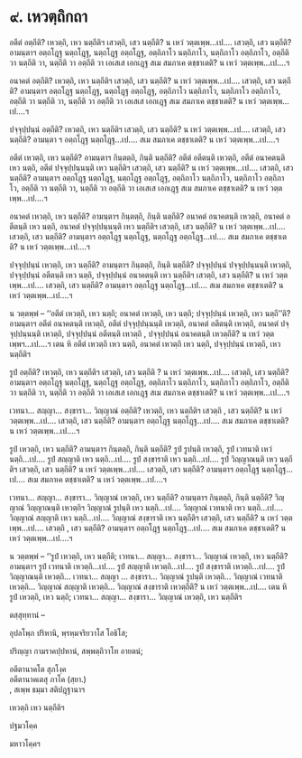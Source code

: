 <h1>๙. เหวตฺถิกถา</h1>
<p> อตีตํ อตฺถีติ? เหวตฺถิ, เหว นตฺถีติฯ เสวตฺถิ, เสว นตฺถีติ? น เหวํ วตฺตเพฺพ…เป.… เสวตฺถิ, เสว นตฺถีติ? อามนฺตาฯ อตฺถโฎฺฐ นตฺถโฎฺฐ, นตฺถโฎฺฐ อตฺถโฎฺฐ, อตฺถิภาโว นตฺถิภาโว, นตฺถิภาโว อตฺถิภาโว, อตฺถีติ วา นตฺถีติ วา, นตฺถีติ วา  อตฺถีติ วา เอเสเส เอกเฎฺฐ สเม สมภาเค ตชฺชาเตติ? น เหวํ วตฺตเพฺพ…เป.…ฯ</p>


<p>อนาคตํ อตฺถีติ? เหวตฺถิ, เหว นตฺถีติฯ เสวตฺถิ, เสว นตฺถีติ? น เหวํ วตฺตเพฺพ…เป.… เสวตฺถิ, เสว นตฺถีติ? อามนฺตาฯ อตฺถโฎฺฐ นตฺถโฎฺฐ, นตฺถโฎฺฐ อตฺถโฎฺฐ, อตฺถิภาโว  นตฺถิภาโว, นตฺถิภาโว อตฺถิภาโว, อตฺถีติ วา นตฺถีติ วา, นตฺถีติ วา อตฺถีติ วา เอเสเส เอกเฎฺฐ สเม สมภาเค ตชฺชาเตติ? น เหวํ วตฺตเพฺพ…เป.…ฯ</p>


<p>ปจฺจุปฺปนฺนํ  อตฺถีติ? เหวตฺถิ, เหว นตฺถีติฯ เสวตฺถิ, เสว นตฺถีติ? น เหวํ วตฺตเพฺพ…เป.… เสวตฺถิ, เสว นตฺถีติ? อามนฺตา ฯ อตฺถโฎฺฐ นตฺถโฎฺฐ…เป.… สเม สมภาเค ตชฺชาเตติ? น เหวํ วตฺตเพฺพ…เป.…ฯ</p>


<p> อตีตํ เหวตฺถิ, เหว นตฺถีติ? อามนฺตาฯ กินฺตตฺถิ, กินฺติ นตฺถีติ? อตีตํ อตีตนฺติ เหวตฺถิ, อตีตํ อนาคตนฺติ เหว นตฺถิ, อตีตํ ปจฺจุปฺปนฺนนฺติ เหว นตฺถีติฯ เสวตฺถิ, เสว นตฺถีติ? น เหวํ วตฺตเพฺพ…เป.… เสวตฺถิ, เสว นตฺถีติ? อามนฺตาฯ อตฺถโฎฺฐ นตฺถโฎฺฐ, นตฺถโฎฺฐ อตฺถโฎฺฐ, อตฺถิภาโว นตฺถิภาโว, นตฺถิภาโว อตฺถิภาโว, อตฺถีติ วา นตฺถีติ วา, นตฺถีติ วา อตฺถีติ วา เอเสเส เอกเฎฺฐ สเม สมภาเค ตชฺชาเตติ? น เหวํ วตฺตเพฺพ…เป.…ฯ</p>


<p>อนาคตํ  เหวตฺถิ, เหว นตฺถีติ? อามนฺตาฯ กินฺตตฺถิ, กินฺติ นตฺถีติ? อนาคตํ อนาคตนฺติ เหวตฺถิ, อนาคตํ อตีตนฺติ เหว นตฺถิ, อนาคตํ ปจฺจุปฺปนฺนนฺติ เหว นตฺถีติฯ เสวตฺถิ, เสว นตฺถีติ? น เหวํ วตฺตเพฺพ…เป.… เสวตฺถิ, เสว นตฺถีติ? อามนฺตาฯ อตฺถโฎฺฐ นตฺถโฎฺฐ, นตฺถโฎฺฐ อตฺถโฎฺฐ…เป.… สเม สมภาเค ตชฺชาเตติ? น เหวํ วตฺตเพฺพ…เป.…ฯ</p>


<p>ปจฺจุปฺปนฺนํ เหวตฺถิ, เหว นตฺถีติ? อามนฺตาฯ กินฺตตฺถิ, กินฺติ นตฺถีติ? ปจฺจุปฺปนฺนํ ปจฺจุปฺปนฺนนฺติ เหวตฺถิ, ปจฺจุปฺปนฺนํ  อตีตนฺติ เหว นตฺถิ, ปจฺจุปฺปนฺนํ อนาคตนฺติ เหว นตฺถีติฯ เสวตฺถิ, เสว นตฺถีติ? น เหวํ วตฺตเพฺพ…เป.… เสวตฺถิ, เสว นตฺถีติ? อามนฺตาฯ อตฺถโฎฺฐ นตฺถโฎฺฐ…เป.… สเม สมภาเค ตชฺชาเตติ? น เหวํ วตฺตเพฺพ…เป.…ฯ</p>


<p>น วตฺตพฺพํ – ‘‘อตีตํ เหวตฺถิ, เหว นตฺถิ; อนาคตํ เหวตฺถิ, เหว นตฺถิ; ปจฺจุปฺปนฺนํ เหวตฺถิ, เหว นตฺถี’’ติ? อามนฺตาฯ อตีตํ อนาคตนฺติ เหวตฺถิ, อตีตํ ปจฺจุปฺปนฺนนฺติ เหวตฺถิ, อนาคตํ อตีตนฺติ เหวตฺถิ, อนาคตํ ปจฺจุปฺปนฺนนฺติ เหวตฺถิ, ปจฺจุปฺปนฺนํ อตีตนฺติ เหวตฺถิ , ปจฺจุปฺปนฺนํ อนาคตนฺติ เหวตฺถีติ? น เหวํ วตฺตเพฺพฯ…เป.…ฯ เตน หิ อตีตํ เหวตฺถิ เหว นตฺถิ, อนาคตํ เหวตฺถิ เหว นตฺถิ, ปจฺจุปฺปนฺนํ เหวตฺถิ, เหว นตฺถีติฯ</p>


<p> รูปํ อตฺถีติ? เหวตฺถิ, เหว นตฺถีติฯ เสวตฺถิ, เสว นตฺถีติ ? น เหวํ วตฺตเพฺพ…เป.… เสวตฺถิ, เสว นตฺถีติ? อามนฺตาฯ อตฺถโฎฺฐ นตฺถโฎฺฐ, นตฺถโฎฺฐ  อตฺถโฎฺฐ, อตฺถิภาโว นตฺถิภาโว, นตฺถิภาโว อตฺถิภาโว, อตฺถีติ วา นตฺถีติ วา, นตฺถีติ วา อตฺถีติ วา เอเสเส เอกเฎฺฐ สเม สมภาเค ตชฺชาเตติ? น เหวํ วตฺตเพฺพ…เป.…ฯ</p>


<p>เวทนา… สญฺญา… สงฺขารา… วิญฺญาณํ อตฺถีติ? เหวตฺถิ, เหว นตฺถีติฯ เสวตฺถิ , เสว นตฺถีติ? น เหวํ วตฺตเพฺพ…เป.… เสวตฺถิ, เสว นตฺถีติ? อามนฺตาฯ อตฺถโฎฺฐ นตฺถโฎฺฐ…เป.… สเม สมภาเค ตชฺชาเตติ? น เหวํ วตฺตเพฺพ…เป.…ฯ</p>


<p>รูปํ เหวตฺถิ, เหว นตฺถีติ? อามนฺตาฯ กินฺตตฺถิ, กินฺติ นตฺถีติ? รูปํ รูปนฺติ เหวตฺถิ, รูปํ เวทนาติ เหวํ นตฺถิ…เป.… รูปํ สญฺญาติ เหว นตฺถิ…เป.… รูปํ สงฺขาราติ เหว นตฺถิ…เป.… รูปํ วิญฺญาณนฺติ เหว นตฺถีติฯ เสวตฺถิ, เสว นตฺถีติ? น เหวํ วตฺตเพฺพ…เป.… เสวตฺถิ, เสว นตฺถีติ? อามนฺตาฯ อตฺถโฎฺฐ นตฺถโฎฺฐ…เป.… สเม สมภาเค ตชฺชาเตติ? น เหวํ วตฺตเพฺพ…เป.…ฯ</p>


<p>เวทนา… สญฺญา… สงฺขารา… วิญฺญาณํ เหวตฺถิ, เหว นตฺถีติ? อามนฺตาฯ กินฺตตฺถิ, กินฺติ นตฺถีติ? วิญฺญาณํ วิญฺญาณนฺติ เหวตฺถิฯ วิญฺญาณํ รูปนฺติ เหว นตฺถิ…เป.… วิญฺญาณํ เวทนาติ เหว นตฺถิ…เป.… วิญฺญาณํ สญฺญาติ เหว นตฺถิ…เป.… วิญฺญาณํ สงฺขาราติ เหว นตฺถีติฯ เสวตฺถิ, เสว นตฺถีติ? น เหวํ วตฺตเพฺพ…เป.… เสวตฺถิ , เสว นตฺถีติ? อามนฺตาฯ อตฺถโฎฺฐ นตฺถโฎฺฐ…เป.… สเม สมภาเค ตชฺชาเตติ? น  เหวํ วตฺตเพฺพ…เป.…ฯ</p>


<p>น วตฺตพฺพํ – ‘‘รูปํ เหวตฺถิ, เหว นตฺถีติ; เวทนา… สญฺญา… สงฺขารา… วิญฺญาณํ เหวตฺถิ, เหว นตฺถีติ? อามนฺตาฯ รูปํ เวทนาติ เหวตฺถิ…เป.… รูปํ สญฺญาติ เหวตฺถิ…เป.… รูปํ สงฺขาราติ เหวตฺถิ…เป.… รูปํ วิญฺญาณนฺติ เหวตฺถิ… เวทนา… สญฺญา … สงฺขารา… วิญฺญาณํ รูปนฺติ เหวตฺถิ… วิญฺญาณํ เวทนาติ เหวตฺถิ… วิญฺญาณํ สญฺญาติ เหวตฺถิ… วิญฺญาณํ สงฺขาราติ เหวตฺถีติ? น เหวํ วตฺตเพฺพ…เป.… เตน หิ รูปํ เหวตฺถิ, เหว นตฺถิ; เวทนา… สญฺญา… สงฺขารา… วิญฺญาณํ เหวตฺถิ, เหว นตฺถีติฯ</p>

</p>


<p>ตสฺสุทฺทานํ –</p>


<p>
อุปลโพฺภ  
ปริหานิ, พฺรหฺมจริยวาโส โอธิโส;  
  
ปริญฺญา กามราคปฺปหานํ, สพฺพตฺถิวาโท อายตนํ;  
  
อตีตานาคโต สุภโงฺค  
อตีตานาคเตสุ ภาโค (สฺยา.)  
, สเพฺพ ธมฺมา สติปฎฺฐานาฯ  
</p>
  
เหวตฺถิ เหว นตฺถีติฯ  
</p>
  
ปฐมวโคฺค  
</p>
  
มหาวโคฺคฯ  
</p>
  
  
  
  
  
